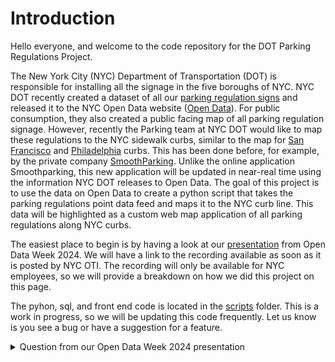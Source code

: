 # Introduction

Hello everyone, and welcome to the code repository for the DOT Parking Regulations Project.

The New York City (NYC) Department of Transportation (DOT) is responsible for installing all the signage in the five boroughs of NYC. NYC DOT recently created a dataset of all our [parking regulation signs](https://data.cityofnewyork.us/Transportation/Parking-Regulation-Locations-and-Signs/nfid-uabd/about_data) and released it to the NYC Open Data website ([Open Data]([url](https://opendata.cityofnewyork.us/))). For public consumption, they also created a public facing map of all parking regulation signage. However, recently the Parking team at NYC DOT would like to map these regulations to the NYC sidewalk curbs, similar to the map for [San Francisco](https://data.sfgov.org/Transportation/Map-of-Parking-Regulations/qbyz-te2i) and [Philadelphia](https://demos.azavea.com/phila-curb-map/) curbs.  This has been done before, for example, by the private company [SmoothParking](smoothparking.com).  Unlike the online application Smoothparking, this new application will be updated in near-real time using the information NYC DOT releases to Open Data. The goal of this project is to use the data on Open Data to create a python script that takes the parking regulations point data feed and maps it to the NYC curb line. This data will be highlighted as a custom web map application of all parking regulations along NYC curbs.

The easiest place to begin is by having a look at our [presentation](https://github.com/Jada68/DOT-Parking-Regulations/blob/main/presentations/Open%20Data%20Week%202024%20presentation_final.pdf) from Open Data Week 2024.  We will have a link to the recording available as soon as it is posted by NYC OTI.  The recording will only be available for NYC employees, so we will provide a breakdown on how we did this project on this page.

The pyhon, sql, and front end code is located in the [scripts](https://github.com/Jada68/DOT-Parking-Regulations/blob/main/scripts/) folder. This is a work in progress, so we will be updating this code frequently.  Let us know is you see a bug or have a suggestion for a feature.

<details>

<summary>Question from our Open Data Week 2024 presentation</summary>

### Would love to be able to download these clean layers directly from the web app, if possible :)

We can add a download option on our list of things to do.  However, it might not be necessary since we may decide to upload this data (as is) to open data.  If that is the case, then you can access the data using the SODA api provided.

### Are you able to share contact info?

Sure! You can reach Jada at Jada.Macharie96@myhunter.cuny.edu, and Maddalena at mromano1@dot.nyc.gov

### I’m curious what the front end is built on?

We used as many open source tools as possible for this build--QGIS for spatial dataset exploration, PostGreSQL for the data engineering, and Python for the coding.  For the front end, we went with ESRI's Javascript API because it was easier.  As a student, Jada was able to create a developer account on ArcGIS Online and use the api.  However, the rontend could easily have been built with Open Layers or React.js with a basemap from Carto or Mapbox.  

### Do you anticipate publishing these parking regulations line features on OpenData?

Tha is the plan, but neither Jada or I make that decision--we need to go to the data owners and get the okay.  Matt Garcia, who spoke during presentation is one of those data owners, but there are others that also need to be consulted, hence, no timeline yet.

00:51:00	Amir Hassan:	This is awesome, so this is an enhancement to https://nycdotsigns.net/?
00:54:00	Sarah Ward (She/Her):	I am new to mapping with SQL and I do not know Python but I am curious. I use ArcPro and tried to user Enterprise for interactive maps but I had problems. I am just generally curious about your experience with various mapping tools and what do you find to be the most seamless for various mapping tasks. I have had problems with ArcPro relating to updates and customer service and I am generally interested in expanding my mapping options.
00:54:46	diedre brown:	Wonderful work, Jada! The only suggestion I have is to user-test some prototypes of the web app map for varying degrees of vision levels/color maps.
00:54:52	Melissa Vento (DOT):	I had questions about the python portion, when you used geopandas, which portion did you use geopandas for?
00:54:58	Kushal Mukherjee:	Kushal has a question about working with the datasets - What type of performance challenges did you have working wit the large datasets and how did you overcome
00:56:01	lucinachavez:	HI Jada! Terrific work! I am working with CB2 M- who were interested in learning their parking supply and demand. I am not trained on any mapping system so counted by each curb using google earth. I then classified each curb by parking regulation, along with a ton of other data. I will definitely like to follow up and see if there are plan to include other curb usage as that was something I did (measure each restaurant shed/citibike rack) and evening and Sunday parking.
00:56:07	Emily Pramik (IBO):	Can you say a little more about how you were able to reduce query run time?
00:56:21	Jack Rosacker (DCP):	Two questions if there's time: (1) Was there a specific design choice that led to you using the Esri JS API vs Experience Builder or similar, and (2) Looking back, would you have chosen any different tools or techniques?
00:58:45	Casey Smith (DCP):	Curious if you’ve considered containerizing the process in something like docker?
01:01:47	lucinachavez:	Lucina Chavez: chavezlucina1@gmail.com
01:03:28	Jada Grandchamps:	Replying to "Curious if you’ve co..."
I haven’t thought of that. What is docker?
01:04:19	Dan Levine:	Working at another city agency, I have had similar concerns about publishing processed data that has not been fully QA'ed. great to hear your consideration and thanks for sharing your work in progress!
01:04:32	Bartosz Bonczak:	Great work! Two questions: (1) is signage data available on Open Data is the same as DOT’s SIMS data base - does it also updates daily? (2) Are there plans to incorporate temporal aspect of the parking signs that would lead to something like SpotAngels App does?
01:04:39	Dennis's iPhone (2):	Will there be way to subscribe to changes occurring in parking regulations with in a region or a map of block
01:04:45	Jada Grandchamps:	Replying to "Can you say a little..."
Building spatial indices creates an organized tree so that SQL isn’t looping through all the data but through specific indices that fit the code
01:06:04	Casey Smith (DCP):	Replying to "Curious if you’ve co..."
I’m certainly not a docker—but its an open platform that allows you to separate your applications/processes from your own infrastructure to increase processing speeds
01:06:44	Jada Grandchamps:	I used the sqlalchemy package to pull my SQL queries into python
01:08:34	Emily Pramik (IBO):	Replying to "Wonderful work, Jada..."
colorbrewer could be a good place to start: https://colorbrewer2.org/
01:08:40	Jada Grandchamps:	Replying to "Curious if you’ve co..."
@Casey Smith (DCP) Thank you. I will definitely look into this
01:09:36	Amir Hassan:	Python Tutorial (w3schools.com)
@Sarah Ward, this is a great resource that I used to learn Python from
01:10:29	lucinachavez:	Having just spent the past 4 months collecting parking data, I appreciate how multi-pronged this issue is—particularly vis-a-vis congestion pricing and curb management where parking is under crossfire—how do you see this tool benefitting/supporting the public as we enter this new NYC DOT era?
01:14:36	Bartosz Bonczak:	Simply switching to code-based processing (like Python and GeoPandas) might help in performance as it doesn’t need to render all of the data points saving memory. Of course there are other options when moving away from the single machine.
01:17:15	Amir Hassan:	NYC DOT folks, how about roadwalks that are on PANYNJ property, such as JFK, but have NYC DOT signage on it?
01:18:05	Cristina Chen:	Replying to "Wonderful work, Jada..."
colorblindly is the extension we like to use to view if the colors would look nice in all different types of colorblindness
01:18:54	Cristina Chen:	Replying to "Wonderful work, Jada..."
we do use colorbrewer often as well to get us started with color schemes!

</details>
